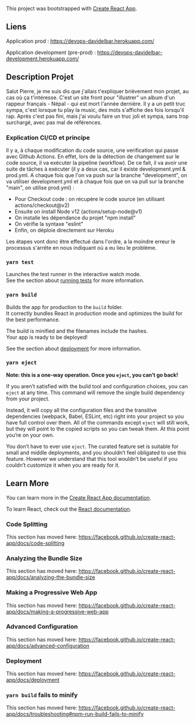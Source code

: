 This project was bootstrapped with [Create React App](https://github.com/facebook/create-react-app).
## Liens 

Application prod : https://devops-davidelbar.herokuapp.com/

Application development (pre-prod) : https://devops-davidelbar-development.herokuapp.com/

## Description Projet 

Salut Pierre, je me suis dis que j'allais t'expliquer brièvement mon projet, au cas où ça t'intéresse.
C'est un site front pour "illustrer" un album d'un rappeur français - Népal - qui est mort l'année dernière.
Il y a un petit truc sympa, c'est lorsque tu play la music, des mots s'affiche des fois lorsqu'il rap.
Après c'est pas fini, mais j'ai voulu faire un truc joli et sympa, sans trop surchargé, avec pas mal de références.

### Explication CI/CD et principe

Il y a, à chaque modification du code source, une verification qui passe avec Github Actions. En effet, lors de la détection de changement sur le code source, il va exécuter la pipeline (workflow). De ce fait, il va avoir une suite de tâches à exécuter (il y a deux cas, car il existe development.yml & prod.yml. A chaque fois que l'on va push sur la branche "development", on va utiliser development.yml et à chaque fois que on va pull sur la branche "main", on utilise prod.yml) :
- Pour Checkout code : on récupère le code source (en utilisant actions/checkout@v2)
- Ensuite on install Node v12 (actions/setup-node@v1)
- On installe les dépendance du projet "npm install"
- On vérifie la syntaxe "eslint"
- Enfin, on déploie directement sur Heroku

Les étapes vont donc être effectué dans l'ordre, a la moindre erreur le processus s'arrête en nous indiquant où a eu lieu le problème.


### `yarn test`

Launches the test runner in the interactive watch mode.<br />
See the section about [running tests](https://facebook.github.io/create-react-app/docs/running-tests) for more information.

### `yarn build`

Builds the app for production to the `build` folder.<br />
It correctly bundles React in production mode and optimizes the build for the best performance.

The build is minified and the filenames include the hashes.<br />
Your app is ready to be deployed!

See the section about [deployment](https://facebook.github.io/create-react-app/docs/deployment) for more information.

### `yarn eject`

**Note: this is a one-way operation. Once you `eject`, you can’t go back!**

If you aren’t satisfied with the build tool and configuration choices, you can `eject` at any time. This command will remove the single build dependency from your project.

Instead, it will copy all the configuration files and the transitive dependencies (webpack, Babel, ESLint, etc) right into your project so you have full control over them. All of the commands except `eject` will still work, but they will point to the copied scripts so you can tweak them. At this point you’re on your own.

You don’t have to ever use `eject`. The curated feature set is suitable for small and middle deployments, and you shouldn’t feel obligated to use this feature. However we understand that this tool wouldn’t be useful if you couldn’t customize it when you are ready for it.

## Learn More

You can learn more in the [Create React App documentation](https://facebook.github.io/create-react-app/docs/getting-started).

To learn React, check out the [React documentation](https://reactjs.org/).

### Code Splitting

This section has moved here: https://facebook.github.io/create-react-app/docs/code-splitting

### Analyzing the Bundle Size

This section has moved here: https://facebook.github.io/create-react-app/docs/analyzing-the-bundle-size

### Making a Progressive Web App

This section has moved here: https://facebook.github.io/create-react-app/docs/making-a-progressive-web-app

### Advanced Configuration

This section has moved here: https://facebook.github.io/create-react-app/docs/advanced-configuration

### Deployment

This section has moved here: https://facebook.github.io/create-react-app/docs/deployment

### `yarn build` fails to minify

This section has moved here: https://facebook.github.io/create-react-app/docs/troubleshooting#npm-run-build-fails-to-minify
